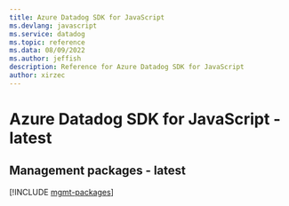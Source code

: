 ```yaml
---
title: Azure Datadog SDK for JavaScript
ms.devlang: javascript
ms.service: datadog
ms.topic: reference
ms.data: 08/09/2022
ms.author: jeffish
description: Reference for Azure Datadog SDK for JavaScript
author: xirzec
---
```

# Azure Datadog SDK for JavaScript - latest

## Management packages - latest
[!INCLUDE [mgmt-packages](datadog-mgmt-index.md)]